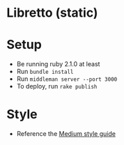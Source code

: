 # Libretto (static)

# Setup
* Be running ruby 2.1.0 at least
* Run `bundle install`
* Run `middleman server --port 3000`
* To deploy, run `rake publish`

# Style
* Reference the [Medium style guide](https://gist.github.com/fat/a47b882eb5f84293c4ed)
